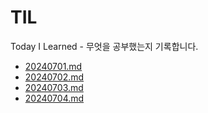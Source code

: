 # TIL
Today I Learned - 무엇을 공부했는지 기록합니다.


-	[20240701.md](./TIL/20240701.md)
-	[20240702.md](./TIL/20240702.md)
-	[20240703.md](./TIL/20240703.md)
-	[20240704.md](./TIL/20240704.md)